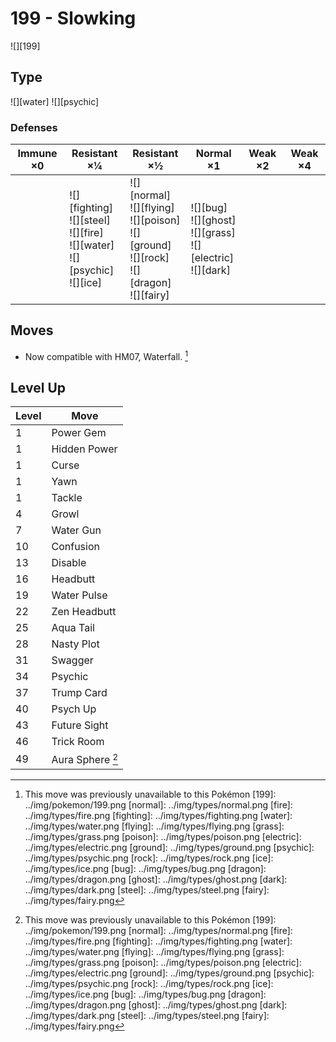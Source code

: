# 199 - Slowking
![][199]

## Type

![][water]  ![][psychic]

### Defenses

Immune ×0 | Resistant ×¼ | Resistant ×½ | Normal ×1 | Weak ×2 | Weak ×4
---       | ---          | ---          | ---       | ---     | ---
| | ![][fighting]<br> ![][steel]<br> ![][fire]<br> ![][water]<br> ![][psychic]<br> ![][ice]<br> | ![][normal]<br> ![][flying]<br> ![][poison]<br> ![][ground]<br> ![][rock]<br> ![][dragon]<br> ![][fairy]<br> | ![][bug]<br> ![][ghost]<br> ![][grass]<br> ![][electric]<br> ![][dark]<br> | | 

## Moves

 - Now compatible with HM07, Waterfall. [^1]

## Level Up

Level | Move
---   | ---
  1   | Power Gem
  1   | Hidden Power
  1   | Curse
  1   | Yawn
  1   | Tackle
  4   | Growl
  7   | Water Gun
 10   | Confusion
 13   | Disable
 16   | Headbutt
 19   | Water Pulse
 22   | Zen Headbutt
 25   | Aqua Tail
 28   | Nasty Plot
 31   | Swagger
 34   | Psychic
 37   | Trump Card
 40   | Psych Up
 43   | Future Sight
 46   | Trick Room
 49   | Aura Sphere [^1]

[^1]: This move was previously unavailable to this Pokémon
[199]: ../img/pokemon/199.png
[normal]: ../img/types/normal.png
[fire]: ../img/types/fire.png
[fighting]: ../img/types/fighting.png
[water]: ../img/types/water.png
[flying]: ../img/types/flying.png
[grass]: ../img/types/grass.png
[poison]: ../img/types/poison.png
[electric]: ../img/types/electric.png
[ground]: ../img/types/ground.png
[psychic]: ../img/types/psychic.png
[rock]: ../img/types/rock.png
[ice]: ../img/types/ice.png
[bug]: ../img/types/bug.png
[dragon]: ../img/types/dragon.png
[ghost]: ../img/types/ghost.png
[dark]: ../img/types/dark.png
[steel]: ../img/types/steel.png
[fairy]: ../img/types/fairy.png
